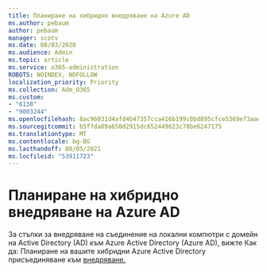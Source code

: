 ```yaml
---
title: Планиране на хибридно внедряване на Azure AD
ms.author: pebaum
author: pebaum
manager: scotv
ms.date: 08/03/2020
ms.audience: Admin
ms.topic: article
ms.service: o365-administration
ROBOTS: NOINDEX, NOFOLLOW
localization_priority: Priority
ms.collection: Adm_O365
ms.custom:
- "6138"
- "9003244"
ms.openlocfilehash: 8ac96031d4afd4b47357cca416b199c0bd895cfce5369e73aadf6bcf7138f2f7
ms.sourcegitcommit: b5f7da89a650d2915dc652449623c78be6247175
ms.translationtype: MT
ms.contentlocale: bg-BG
ms.lasthandoff: 08/05/2021
ms.locfileid: "53911723"
---
```

# <a name="plan-hybrid-azure-ad-implementation"></a>Планиране на хибридно внедряване на Azure AD

За стъпки за внедряване на съединение на локални компютри с домейн на Active Directory (AD) към Azure Active Directory (Azure AD), вижте Как да: Планиране на вашите хибридни Azure Active Directory присъединяване към [внедряване.](https://docs.microsoft.com/azure/active-directory/devices/hybrid-azuread-join-plan) 
